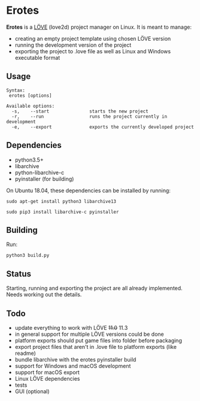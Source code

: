 # Erotes

**Erotes** is a [LÖVE](http://love2d.org/) (love2d) project manager on Linux. It is meant to manage:

- creating an empty project template using chosen LÖVE version
- running the development version of the project
- exporting the project to .love file as well as Linux and Windows executable format

## Usage

```
Syntax:
 erotes [options]

Available options:
  -s,    --start               starts the new project                  
  -r,    --run                 runs the project currently in development
  -e,    --export              exports the currently developed project 
```


## Dependencies

- python3.5+
- libarchive
- python-libarchive-c
- pyinstaller (for building)

On Ubuntu 18.04, these dependencies can be installed by running:

```sudo apt-get install python3 libarchive13```

```sudo pip3 install libarchive-c pyinstaller```

## Building

Run:

```python3 build.py``` 

## Status

Starting, running and exporting the project are all already implemented. Needs working out the details.

## Todo

- update everything to work with LÖVE ~~11.0~~ 11.3
- in general support for multiple LÖVE versions could be done
- platform exports should put game files into folder before packaging
- export project files that aren't in .love file to platform exports (like readme)
- bundle libarchive with the erotes pyinstaller build
- support for Windows and macOS development
- support for macOS export
- Linux LÖVE dependencies
- tests
- GUI (optional)